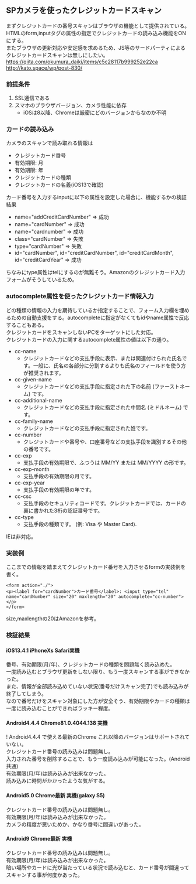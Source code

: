 ## SPカメラを使ったクレジットカードスキャン
まずクレジットカードの番号スキャンはブラウザの機能として提供されている。  
HTMLのform,inputタグの属性の指定でクレジットカードの読み込み機能をONにする。  
またブラウザの更新対応や安定感を求めるため、JS等のサードパーティによるクレジットカードスキャンは無しにしたい。  
https://qiita.com/okumura_daiki/items/c5c28117b999252e22ca  
http://kato.space/wp/post-830/  

### 前提条件
1. SSL通信である
2. スマホのブラウザバージョン、カメラ性能に依存
	- iOSは8以降、Chromeは厳密にどのバージョンからなのか不明

### カードの読み込み
カメラのスキャンで読み取れる情報は  

- クレジットカード番号
- 有効期限: 月
- 有効期限: 年
- クレジットカードの種類
- クレジットカードの名義(iOS13で確認)

カード番号を入力するinputに以下の属性を設定した場合に、機能するかの検証結果  

- name="addCreditCardNumber" => 成功
- name="cardNumber" => 成功
- name="cardnumber" => 成功
- class="cardNumber" => 失敗
- type="cardNumber" => 失敗
- id="cardNumber", id="creditCardNumber", id="creditCardMonth", id="creditCardYear" => 成功

ちなみにtype属性はtelにするのが無難そう。Amazonのクレジットカード入力フォームがそうしているため。  

### autocomplete属性を使ったクレジットカード情報入力
どの種類の情報の入力を期待しているか指定することで、フォーム入力欄を埋めるための自動支援をする。autocompleteに指定がなくてもidやname属性で反応することもある。  
クレジットカードをスキャンしないPCをターゲットにした対応。  
クレジットカードの入力に関するautocomplete属性の値は以下の通り。  

- cc-name
	- クレジットカードなどの支払手段に表示、または関連付けられた氏名です。一般に、氏名の各部分に分割するよりも氏名のフィールドを使う方が推奨されます。
- cc-given-name
	- クレジットカードなどの支払手段に指定された下の名前 (ファーストネーム) です。
- cc-additional-name
	- クレジットカードなどの支払手段に指定された中間名 (ミドルネーム) です。
- cc-family-name
	- クレジットカードなどの支払手段に指定された姓です。
- cc-number
	- クレジットカードや番号や、口座番号などの支払手段を識別するその他の番号です。
- cc-exp
	- 支払手段の有効期限で、ふつうは MM/YY または MM/YYYY の形です。
- cc-exp-month
	- 支払手段の有効期限の月です。
- cc-exp-year
	- 支払手段の有効期限の年です。
- cc-csc
	- 支払手段のセキュリティコードです。クレジットカードでは、カードの裏に書かれた3桁の認証番号です。
- cc-type
	- 支払手段の種類です。 (例: Visa や Master Card).

IEは非対応。

### 実装例
ここまでの情報を踏まえてクレジットカード番号を入力させるformの実装例を書く。  
```
<form action="./">
<p><label for="cardNumber">カード番号</label>: <input type="tel" name="cardNumber" size="20" maxlength="20" autocomplete="cc-number"></p>
</form>
```
size,maxlengthの20はAmazonを参考。  

### 検証結果
#### iOS13.4.1 iPhoneXs Safari実機  
番号、有効期限(月/年)、クレジットカードの種類を問題無く読み込めた。  
一度読み込むとブラウザ更新をしない限り、もう一度スキャンする事ができなかった。  
また、情報が全部読み込めていない状況(番号だけスキャン完了)でも読み込みが終了してしまう。  
なので番号だけをスキャン対象にした方が安全そう、有効期限やカードの種類は一度に読み込むことができればラッキー程度。  

#### Android4.4.4 Chrome81.0.4044.138 実機
! Android4.4.4 で使える最新のChrome これ以降のバージョンはサポートされていない。  
クレジットカード番号の読み込みは問題無し。  
入力された番号を削除することで、もう一度読み込みが可能になった。(Android共通)  
有効期限(月/年)は読み込みが出来なかった。  
読み込みに時間がかかったような気がする。  

#### Android5.0 Chrome最新 実機(galaxy S5)
クレジットカード番号の読み込みは問題無し。  
有効期限(月/年)は読み込みが出来なかった。  
カメラの精度が悪いためか、かなり番号に間違いがあった。

#### Android9 Chrome最新 実機
クレジットカード番号の読み込みは問題無し。  
有効期限(月/年)は読み込みが出来なかった。  
暗い場所やカードに光が当たっている状況で読み込むと、カード番号が間違ってスキャンする事が何度かあった。 